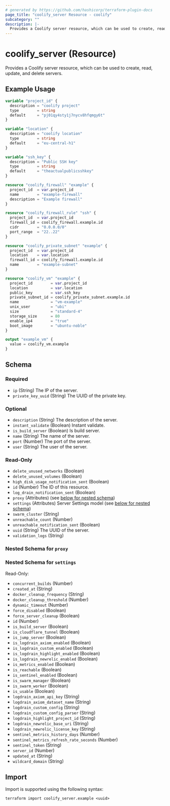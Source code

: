 ```yaml
---
# generated by https://github.com/hashicorp/terraform-plugin-docs
page_title: "coolify_server Resource - coolify"
subcategory: ""
description: |-
  Provides a Coolify server resource, which can be used to create, read, update, and delete servers.
---
```


# coolify_server (Resource)

Provides a Coolify server resource, which can be used to create, read, update, and delete servers.

## Example Usage

```terraform
variable "project_id" {
  description = "coolify project"
  type        = string
  default     = "pj01qy4sty1j7nycv8hfqmgy6t"
}

variable "location" {
  description = "coolify location"
  type        = string
  default     = "eu-central-h1"
}

variable "ssh_key" {
  description = "Public SSH key"
  type        = string
  default     = "theactualpublicsshkey"
}

resource "coolify_firewall" "example" {
  project_id  = var.project_id
  name        = "example-firewall"
  description = "Example firewall"
}

resource "coolify_firewall_rule" "ssh" {
  project_id  = var.project_id
  firewall_id = coolify_firewall.example.id
  cidr        = "0.0.0.0/0"
  port_range  = "22..22"
}

resource "coolify_private_subnet" "example" {
  project_id  = var.project_id
  location    = var.location
  firewall_id = coolify_firewall.example.id
  name        = "example-subnet"
}

resource "coolify_vm" "example" {
  project_id        = var.project_id
  location          = var.location
  public_key        = var.ssh_key
  private_subnet_id = coolify_private_subnet.example.id
  name              = "vm-example"
  unix_user         = "ubi"
  size              = "standard-4"
  storage_size      = 80
  enable_ip4        = "true"
  boot_image        = "ubuntu-noble"
}

output "example_vm" {
  value = coolify_vm.example
}
```

<!-- schema generated by tfplugindocs -->
## Schema

### Required

- `ip` (String) The IP of the server.
- `private_key_uuid` (String) The UUID of the private key.

### Optional

- `description` (String) The description of the server.
- `instant_validate` (Boolean) Instant validate.
- `is_build_server` (Boolean) Is build server.
- `name` (String) The name of the server.
- `port` (Number) The port of the server.
- `user` (String) The user of the server.

### Read-Only

- `delete_unused_networks` (Boolean)
- `delete_unused_volumes` (Boolean)
- `high_disk_usage_notification_sent` (Boolean)
- `id` (Number) The ID of this resource.
- `log_drain_notification_sent` (Boolean)
- `proxy` (Attributes) (see [below for nested schema](#nestedatt--proxy))
- `settings` (Attributes) Server Settings model (see [below for nested schema](#nestedatt--settings))
- `swarm_cluster` (String)
- `unreachable_count` (Number)
- `unreachable_notification_sent` (Boolean)
- `uuid` (String) The UUID of the server.
- `validation_logs` (String)

<a id="nestedatt--proxy"></a>
### Nested Schema for `proxy`


<a id="nestedatt--settings"></a>
### Nested Schema for `settings`

Read-Only:

- `concurrent_builds` (Number)
- `created_at` (String)
- `docker_cleanup_frequency` (String)
- `docker_cleanup_threshold` (Number)
- `dynamic_timeout` (Number)
- `force_disabled` (Boolean)
- `force_server_cleanup` (Boolean)
- `id` (Number)
- `is_build_server` (Boolean)
- `is_cloudflare_tunnel` (Boolean)
- `is_jump_server` (Boolean)
- `is_logdrain_axiom_enabled` (Boolean)
- `is_logdrain_custom_enabled` (Boolean)
- `is_logdrain_highlight_enabled` (Boolean)
- `is_logdrain_newrelic_enabled` (Boolean)
- `is_metrics_enabled` (Boolean)
- `is_reachable` (Boolean)
- `is_sentinel_enabled` (Boolean)
- `is_swarm_manager` (Boolean)
- `is_swarm_worker` (Boolean)
- `is_usable` (Boolean)
- `logdrain_axiom_api_key` (String)
- `logdrain_axiom_dataset_name` (String)
- `logdrain_custom_config` (String)
- `logdrain_custom_config_parser` (String)
- `logdrain_highlight_project_id` (String)
- `logdrain_newrelic_base_uri` (String)
- `logdrain_newrelic_license_key` (String)
- `sentinel_metrics_history_days` (Number)
- `sentinel_metrics_refresh_rate_seconds` (Number)
- `sentinel_token` (String)
- `server_id` (Number)
- `updated_at` (String)
- `wildcard_domain` (String)

## Import

Import is supported using the following syntax:

```shell
terraform import coolify_server.example <uuid>
```
